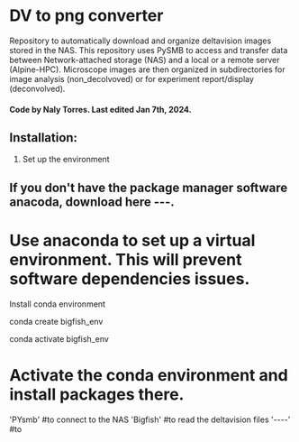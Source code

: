 # DV to png converter
Repository to automatically download and organize deltavision images stored in the NAS.  This repository uses PySMB to access and transfer data between Network-attached storage (NAS) and a local or a remote server (Alpine-HPC). Microscope images are then organized in subdirectories for image analysis (non_decolvoved) or for experiment report/display (deconvolved). 
#### Code by Naly Torres. Last edited Jan 7th, 2024. 

## Installation:
1. Set up the environment

If you don't have the package manager software anacoda, download here ---. 
 ----

# Use anaconda to set up a virtual environment. This will prevent software dependencies issues.

Install conda environment

conda create bigfish_env

conda activate bigfish_env

# Activate the conda environment and install packages there.

'PYsmb' #to connect to the NAS
'Bigfish' #to read the deltavision files
'----' #to 



